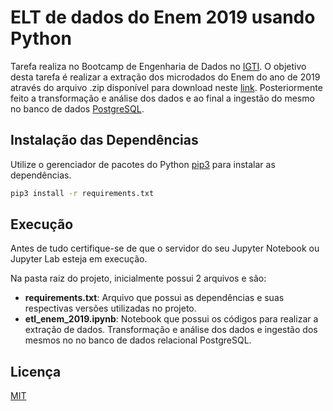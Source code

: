 # ELT de dados do Enem 2019 usando Python

Tarefa realiza no Bootcamp de Engenharia de Dados no [IGTI](https://www.igti.com.br/). O objetivo desta tarefa é realizar a extração dos microdados do Enem do ano de 2019 através do arquivo .zip disponível para download neste [link](http://download.inep.gov.br/microdados/microdados_enem_2019.zip). Posteriormente feito a transformação e análise dos dados e ao final a ingestão do mesmo no banco de dados [PostgreSQL](https://www.postgresql.org/).

## Instalação das Dependências

Utilize o gerenciador de pacotes do Python [pip3](https://pip.pypa.io/en/stable/) para instalar as dependências.

```bash
pip3 install -r requirements.txt
```

## Execução

Antes de tudo certifique-se de que o servidor do seu Jupyter Notebook ou Jupyter Lab esteja em execução.

Na pasta raiz do projeto, inicialmente possui 2 arquivos e são:
* **requirements.txt**: Arquivo que possui as dependências e suas respectivas versões utilizadas no projeto.
* **etl_enem_2019.ipynb**: Notebook que possui os códigos para realizar a extração de dados. Transformação e análise dos dados e ingestão dos mesmos no no banco de dados relacional PostgreSQL. 

## Licença
[MIT](https://choosealicense.com/licenses/mit/)
